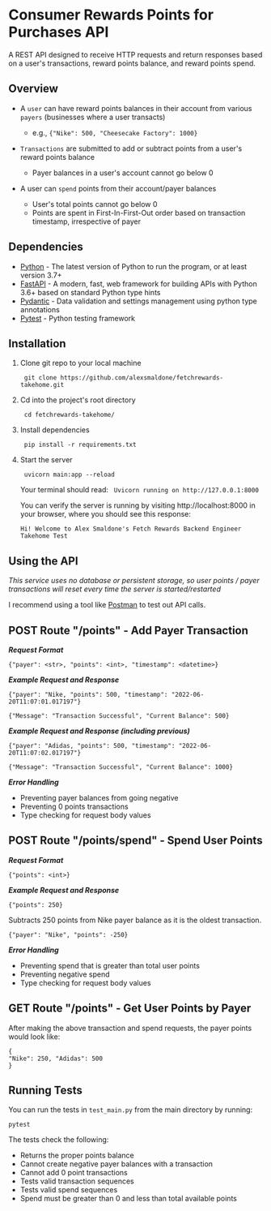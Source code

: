 # Consumer Rewards Points for Purchases API
A REST API designed to receive HTTP requests and return responses based on a user's transactions, reward points balance, and reward points spend. 

## Overview
* A `user` can have reward points balances in their account from various `payers` (businesses where a user transacts)
  * e.g., `{"Nike": 500, "Cheesecake Factory": 1000}`
 
* `Transactions` are submitted to add or subtract points from a user's reward points balance
  * Payer balances in a user's account cannot go below 0
 
* A user can `spend` points from their account/payer balances
  * User's total points cannot go below 0
  * Points are spent in First-In-First-Out order based on transaction timestamp, irrespective of payer

## Dependencies 
* [Python](https://www.python.org/downloads/) - The latest version of Python to run the program, or at least version 3.7+
* [FastAPI](https://fastapi.tiangolo.com/) - A modern, fast, web framework for building APIs with Python 3.6+ based on standard Python type hints
* [Pydantic](https://pydantic-docs.helpmanual.io/) - Data validation and settings management using python type annotations
* [Pytest](https://docs.pytest.org/en/7.1.x/index.html) - Python testing framework

## Installation

1) Clone git repo to your local machine 
   ```
    git clone https://github.com/alexsmaldone/fetchrewards-takehome.git
   ```
2) Cd into the project's root directory 
   ```
    cd fetchrewards-takehome/
   ```
3) Install dependencies
   ```
    pip install -r requirements.txt
   ```
4) Start the server
   ```
    uvicorn main:app --reload
   ```
   Your terminal should read: 
   ` Uvicorn running on http://127.0.0.1:8000`
   
   You can verify the server is running by visiting http://localhost:8000 in your browser, where you should see this response: 
   
   `Hi! Welcome to Alex Smaldone's Fetch Rewards Backend Engineer Takehome Test`
   
## Using the API
_This service uses no database or persistent storage, so user points / payer transactions will reset every time the server is started/restarted_

I recommend using a tool like [Postman](https://www.postman.com/downloads/) to test out API calls. 

## POST Route "/points" - Add Payer Transaction
***Request Format*** 
```
{"payer": <str>, "points": <int>, "timestamp": <datetime>}
```

***Example Request and Response*** 
```
{"payer": "Nike, "points": 500, "timestamp": "2022-06-20T11:07:01.017197"}
```
```
{"Message": "Transaction Successful", "Current Balance": 500}
```

***Example Request and Response (including previous)*** 
```
{"payer": "Adidas, "points": 500, "timestamp": "2022-06-20T11:07:02.017197"}
```
```
{"Message": "Transaction Successful", "Current Balance": 1000}
```

***Error Handling***
* Preventing payer balances from going negative
* Preventing 0 points transactions 
* Type checking for request body values 

## POST Route "/points/spend" - Spend User Points 
***Request Format*** 
```
{"points": <int>}
```

***Example Request and Response*** 
```
{"points": 250}
```
Subtracts 250 points from Nike payer balance as it is the oldest transaction. 
```
{"payer": "Nike", "points": -250}
```

***Error Handling***
* Preventing spend that is greater than total user points
* Preventing negative spend 
* Type checking for request body values 

## GET Route "/points" - Get User Points by Payer
After making the above transaction and spend requests, the payer points would look like:
```
{
"Nike": 250, "Adidas": 500
}
```

## Running Tests
You can run the tests in `test_main.py` from the main directory by running:
```
pytest
```

The tests check the following:
* Returns the proper points balance
* Cannot create negative payer balances with a transaction
* Cannot add 0 point transactions 
* Tests valid transaction sequences
* Tests valid spend sequences 
* Spend must be greater than 0 and less than total available points 
